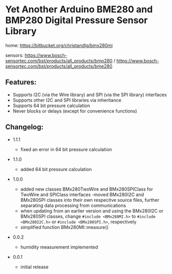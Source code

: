 # Yet Another Arduino BME280 and BMP280 Digital Pressure Sensor Library

home: https://bitbucket.org/christandlg/bmx280mi

sensors: https://www.bosch-sensortec.com/bst/products/all_products/bmp280 / https://www.bosch-sensortec.com/bst/products/all_products/bme280 

## Features:

- Supports I2C (via the Wire library) and SPI (via the SPI library) interfaces
- Supports other I2C and SPI libraries via inheritance
- Supports 64 bit pressure calculation
- Never blocks or delays (except for convenience functions)

## Changelog:

- 1.1.1
	- fixed an error in 64 bit pressure calculation

- 1.1.0
	- added 64 bit pressure calculation

- 1.0.0
	- added new classes BMx280TwoWire and BMx280SPIClass for TwoWire and SPIClass interfaces
	-moved BMx280I2C and BMx280SPI classes into their own respecitve source files, further separating data processing from communications
	- when updating from an earlier version and using the BMx280I2C or BMx280SPI classes, change ```#include <BMx280MI.h>``` to ```#include <BMx280I2C.h>``` or ```#include <BMx280SPI.h>```, respectively
	- simplified function BMx280MI::measure()

- 0.0.2
	- humidity measurement implemented	

- 0.0.1
	- initial release
